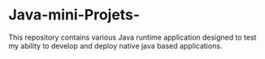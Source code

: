 # Java-mini-Projets-
This repository contains various Java runtime application designed to test my ability to develop and deploy native java based applications. 
